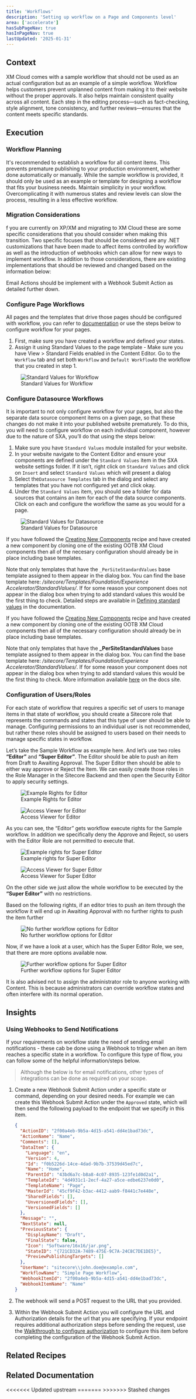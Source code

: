 ```yaml
---
title: 'Workflows'
description: 'Setting up workflow on a Page and Components level'
area: ['accelerate']
hasSubPageNav: true
hasInPageNav: true
lastUpdated: '2025-01-31'
---
```


## Context

XM Cloud comes with a sample workflow that should not be used as an actual configuration but as an example of a simple workflow. Workflow helps customers prevent unplanned content from making it to their website without the proper approvals. It also helps maintain consistent quality across all content. Each step in the editing process—such as fact-checking, style alignment, tone consistency, and further reviews—ensures that the content meets specific standards.

## Execution

### Workflow Planning

It's recommended to establish a workflow for all content items. This prevents premature publishing to your production environment, whether done automatically or manually. While the sample workflow is provided, it should only be used as an example or template for designing a workflow that fits your business needs. Maintain simplicity in your workflow. Overcomplicating it with numerous states and review levels can slow the process, resulting in a less effective workflow.

### Migration Considerations

f you are currently on XP/XM and migrating to XM Cloud these are some specific considerations that you should consider when making this transition.  Two specific focuses that should be considered are any .NET customizations that have been made to affect items controlled by workflow as well as the introduction of webhooks which can allow for new ways to implement workflow.  In addition to those considerations, there are existing implementations that should be reviewed and changed based on the information below:

Email Actions should be implement with a Webhook Submit Action as detailed further down.

### Configure Page Workflows

All pages and the templates that drive those pages should be configured with workflow, you can refer to [documentation](https://doc.sitecore.com/xmc/en/developers/xm-cloud/workflow-cookbook.html) or use the steps below to configure workflow for your pages.

<ol>
<li>First, make sure you have created a workflow and defined your states.</li>
<li>Assign it using Standard Values to the page template - Make sure you have View > Standard Fields enabled in the Content Editor. Go to the <code>Workflow</code> tab and set both <code>Workflow</code> and <code>Default Workflow</code>to the workflow that you created in step 1.</li>
</ol>

<figure>
<img src="/images/learn/accelerate/xm-cloud/StandardValuesPageWorkflow.jpg" alt="Standard Values for Workflow"/>
<figcaption>Standard Values for Workflow</figcaption>
</figure>

### Configure Datasource Workflows
It is important to not only configure workflow for your pages, but also the separate data source component items on a given page, so that these changes do not make it into your published website prematurely.  To do this, you will need to configure workflow on each individual component, however due to the nature of SXA, you’ll do that using the steps below:
<ol>
<li>Make sure you have <code>Standard Values</code> module installed for your website.</li>
<li>In your website navigate to the Content Editor and ensure your components are defined under the <code>Standard Values</code> item in the SXA website settings folder. If it isn’t, right click on <code>Standard Values</code> and click on <code>Insert</code> and select <code>Standard Values</code> which will present a dialog</li>
<li>Select the<code>Datasource Templates</code> tab in the dialog and select any templates that you have not configured yet and click okay.</li>
<li>Under the <code>Standard Values</code> item, you should see a folder for data sources that contains an item for each of the data source components. Click on each and configure the workflow the same as you would for a page.</li>
</ol>

<figure>
<img src="/images/learn/accelerate/xm-cloud/ComponentDatasourceWorkflow.jpg" alt="Standard Values for Datasource"/>
<figcaption>Standard Values for Datasource</figcaption>
</figure>

If you have followed the [Creating New Components](/learn/accelerate/xm-cloud/implementation/developer-experience/creating-new-components) recipe and have created a new component by cloning one of the existing OOTB XM Cloud components then all of the necesary configuration should already be in place including base templates.

Note that only templates that have the <code>_PerSiteStandardValues</code> base template assigned to them appear in the dialog box. You can find the base template here: */sitecore/Templates/Foundation/Experience Accelerator/StandardValues/*. If for some reason your component does not appear in the dialog box when trying to add standard values this would be the first thing to check. Detailed steps are available in [Defining standard values](https://doc.sitecore.com/xmc/en/developers/xm-cloud/walkthrough--defining-standard-values-for-your-sites.html#add-standard-values-under-individual-sites) in the documentation.

If you have followed the [Creating New Components](/learn/accelerate/xm-cloud/implementation/developer-experience/creating-new-components) recipe and have created a new component by cloning one of the existing OOTB XM Cloud components then all of the necessary configuration should already be in place including base templates.

Note that only templates that have the **_PerSiteStandardValues** base template assigned to them appear in the dialog box. You can find the base template here: */sitecore/Templates/Foundation/Experience Accelerator/StandardValues/*. If for some reason your component does not appear in the dialog box when trying to add standard values this would be the first thing to check. More information available [here](https://doc.sitecore.com/xmc/en/developers/xm-cloud/walkthrough--defining-standard-values-for-your-sites.html#add-standard-values-under-individual-sites) on the docs site.

### Configuration of Users/Roles

For each state of workflow that requires a specific set of users to manage items in that state of workflow, you should create a Sitecore role that represents the commands and states that this type of user should be able to manage. Configuring permissions to an individual user is not recommended, but rather these roles should be assigned to users based on their needs to manage specific states in workflow.

Let’s take the Sample Workflow as example here. And let’s use two roles <strong>“Editor”</strong> and <strong>“Super Editor”</strong>. The Editor should be able to push an item from Draft to Awaiting Approval. The Super Editor then should be able to either way approve or Reject the Item. We can easily create those roles in the Role Manager in the Sitecore Backend and then open the Security Editor to apply security settings.

<figure>
<img src="/images/learn/accelerate/xm-cloud/workflows3.png" alt="Example Rights for Editor"/>
<figcaption>Example Rights for Editor</figcaption>
</figure>

<figure>
<img src="/images/learn/accelerate/xm-cloud/workflows4.png" alt="Access Viewer for Editor"/>
<figcaption>Access Viewer for Editor</figcaption>
</figure>


As you can see, the “Editor” gets workflow execute rights for the Sample workflow. In addition we specifically deny the Approve and Reject, so users with the Editor Role are not permitted to execute that. 

<figure>
<img src="/images/learn/accelerate/xm-cloud/workflows5.png" alt="Example rights for Super Editor"/>
<figcaption>Example rights for Super Editor</figcaption>
</figure>

<figure>
<img src="/images/learn/accelerate/xm-cloud/workflows6.png" alt="Access Viewer for Super Editor"/>
<figcaption>Access Viewer for Super Editor</figcaption>
</figure>

On the other side we just allow the whole workflow to be executed by the <strong>“Super Editor”</strong> with no restrictions. 

Based on the following rights, if an editor tries to push an item through the workflow it will end up in Awaiting Approval with no further rights to push the item further 

<figure>
<img src="/images/learn/accelerate/xm-cloud/workflows7.png" alt="No further workflow options for Editor"/>
<figcaption>No further workflow options for Editor</figcaption>
</figure>

Now, if we have a look at a user, which has the Super Editor Role, we see, that there are more options available now.

<figure>
<img src="/images/learn/accelerate/xm-cloud/workflows8.png" alt="Further workflow options for Super Editor"/>
<figcaption>Further workflow options for Super Editor</figcaption>
</figure>

It is also advised not to assign the administrator role to anyone working with Content. This is because administrators can override workflow states and often interfere with its normal operation.

## Insights
### Using Webhooks to Send Notifications
If your requirements on workflow state the need of sending email notifications - these cab be done using a Webhook to trigger when an item reaches a specific state in a workflow. To configure this type of flow, you can follow some of the helpful information/steps below.

> Although the below is for email notifications, other types of integrations can be done as required on your scope.

1. Create a new Webhook Submit Action under a specific state or command, depending on your desired needs. For example we can create this Webhook Submit Action under the <code>Approved</code> state, which will then send the following payload to the endpoint that we specify in this item.


    ```json
    {
      "ActionID": "2f00a4eb-9b5a-4d15-a541-dd4e1bad73dc",
      "ActionName": "Name",
      "Comments": [],
      "DataItem": {
        "Language": "en",
        "Version": 4,
        "Id": "f0b5226d-14ce-4dad-9b7b-37539d45ed7c",
        "Name": "Home",
        "ParentId": "43bd6a7c-b8a8-4c07-8935-123fe1d0d2a1",
        "TemplateId": "4d4931c1-2ecf-4a27-a5ce-edbe6237e0d0",
        "TemplateName": "Page",
        "MasterId": "45cf9f42-b3ac-4412-aab9-f8441c7e448e",
        "SharedFields": [],
        "UnversionedFields": [],
        "VersionedFields": []
      },
      "Message": "",
      "NextState": null,
      "PreviousState": {
        "DisplayName": "Draft",
        "FinalState": false,
        "Icon": "Software/16x16/jar.png",
        "StateID": "{721CD32A-7489-475E-9C7A-24C8C7DE1DE5}",
        "PreviewPublishingTargets": []
      },
      "UserName": "sitecore\\john.doe@example.com",
      "WorkflowName": "Simple Page Workflow",
      "WebhookItemId": "2f00a4eb-9b5a-4d15-a541-dd4e1bad73dc",
      "WebhookItemName": "Name"
    }
    ```

2. The webhook will send a POST request to the URL that you provided.
3. Within the Webhook Submit Action you will configure the URL and Authorization details for the url that you are specifying.  If your endpoint requires additional authorization steps before sending the request, use the [Walkthrough to configure authorization](https://doc.sitecore.com/xp/en/developers/103/sitecore-experience-manager/walkthrough--using-an-authorization-item.html) to configure this item before completing the configuration of the Webhook Submit Action.


## Related Recipes

<Row columns={2}>
  <Link title="Creating New Components" link="/learn/accelerate/xm-cloud/implementation/developer-experience/creating-new-components" />
</Row>

## Related Documentation

<Row columns={2}>
  <Link title="Workflow" link="https://doc.sitecore.com/xmc/en/developers/xm-cloud/workflow.html" />
  <Link title="Workflow Cookbook" link="https://doc.sitecore.com/xmc/en/developers/xm-cloud/workflow-cookbook.html" />
  <Link title="Workflow Webhooks" link="https://doc.sitecore.com/xmc/en/developers/xm-cloud/walkthrough--using-an-authorization-item.html" />
  <Link title="Assign a data source workflow action in SXA " link="https://doc.sitecore.com/xmc/en/developers/xm-cloud/assign-a-data-source-workflow-action-in-sxa.html" />
<<<<<<< Updated upstream
  <Link title="Add standard values under individual sites" link="https://doc.sitecore.com/xmc/en/developers/xm-cloud/walkthrough--defining-standard-values-for-your-sites.html#add-standard-values-under-individual-sites" />
=======
  <Link title="Using an authorization item" link="https://doc.sitecore.com/xmc/en/developers/xm-cloud/walkthrough--using-an-authorization-item.html" />
  <Link title="Defining standard values for your sites" link="https://doc.sitecore.com/xmc/en/developers/xm-cloud/walkthrough--defining-standard-values-for-your-sites.html" />
>>>>>>> Stashed changes
</Row>
